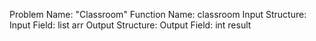 Problem Name: "Classroom"
Function Name: classroom
Input Structure:
Input Field: list<int> arr
Output Structure:
Output Field: int result